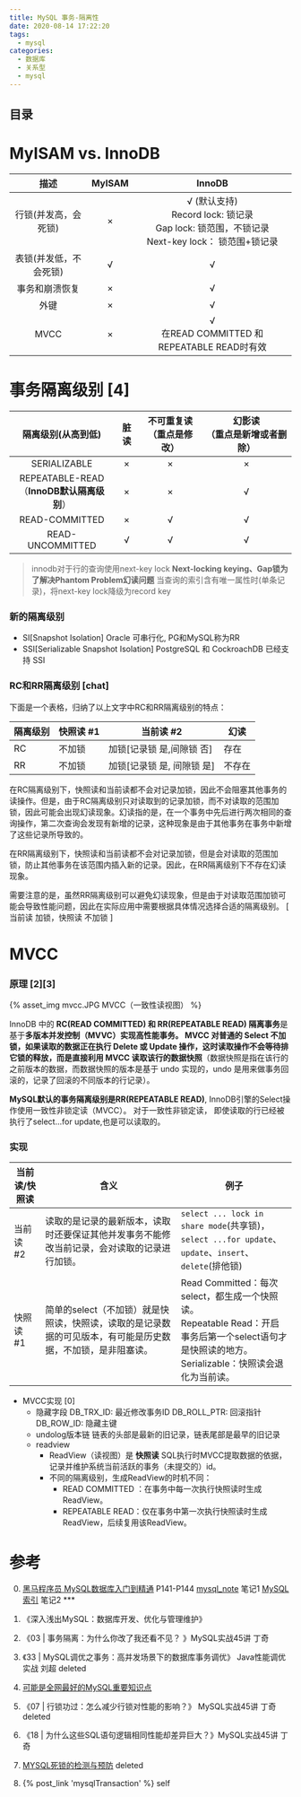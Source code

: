 ```yaml
---
title: MySQL 事务-隔离性
date: 2020-08-14 17:22:20
tags:
  - mysql
categories:  
  - 数据库
  - 关系型
  - mysql
---
```


<p></p>
<!-- more -->

## 目录
<!-- toc -->

#  MyISAM vs. InnoDB

  描述  | MyISAM  |  InnoDB 
  :-: | :-: | :-: 
  行锁(并发高，会死锁)| × | √ (默认支持)<br>Record lock: 锁记录<br>Gap lock: 锁范围，不锁记录<br>Next-key lock： 锁范围+锁记录
  表锁(并发低，不会死锁)| √ |  √
  事务和崩溃恢复| × |  √
  外键| × |  √
  MVCC| × |  √ <br> 在READ COMMITTED 和 REPEATABLE READ时有效 


#  事务隔离级别  [4]
隔离级别(从高到低)| 脏读|  不可重复读<br>（重点是修改）| 幻影读<br>（重点是新增或者删除）
:-: | :-: | :-: | :-:
SERIALIZABLE| × | × | × 
REPEATABLE-READ<br>（**InnoDB默认隔离级别**）| × | × | √ 
READ-COMMITTED| × | √ | √ 
READ-UNCOMMITTED| √ | √ | √ 

> innodb对于行的查询使用next-key lock
  **Next-locking keying、Gap锁为了解决Phantom Problem幻读问题**
  当查询的索引含有唯一属性时(单条记录)，将next-key lock降级为record key


### 新的隔离级别
+ SI[Snapshot Isolation]
  Oracle 可串行化,  PG和MySQL称为RR
+ SSI[Serializable Snapshot Isolation]
  PostgreSQL 和 CockroachDB 已经支持 SSI


### RC和RR隔离级别 [chat]

下面是一个表格，归纳了以上文字中RC和RR隔离级别的特点：

| 隔离级别 | 快照读 #1 | 当前读 #2                  | 幻读   |
| -------- | --------- | -------------------------- | ------ |
| RC       | 不加锁    | 加锁[记录锁 是,间隙锁 否]  | 存在   |
| RR       | 不加锁    | 加锁[记录锁 是, 间隙锁 是] | 不存在 |


在RC隔离级别下，快照读和当前读都不会对记录加锁，因此不会阻塞其他事务的读操作。但是，由于RC隔离级别只对读取到的记录加锁，而不对读取的范围加锁，因此可能会出现幻读现象。幻读指的是，在一个事务中先后进行两次相同的查询操作，第二次查询会发现有新增的记录，这种现象是由于其他事务在事务中新增了这些记录所导致的。

在RR隔离级别下，快照读和当前读都不会对记录加锁，但是会对读取的范围加锁，防止其他事务在该范围内插入新的记录。因此，在RR隔离级别下不存在幻读现象。

需要注意的是，虽然RR隔离级别可以避免幻读现象，但是由于对读取范围加锁可能会导致性能问题，因此在实际应用中需要根据具体情况选择合适的隔离级别。
[ 当前读   加锁，快照读  不加锁 ]

#  MVCC 
### 原理  [2][3]
{% asset_img  mvcc.JPG  MVCC（一致性读视图） %}

  InnoDB 中的 **RC(READ COMMITTED) 和 RR(REPEATABLE READ) 隔离事务**是基于**多版本并发控制（MVVC）**实现高性能事务。
  **MVCC 对普通的 Select 不加锁**，如果读取的数据正在执行 Delete 或 Update 操作，这时读取操作不会等待排它锁的释放，而是**直接利用 MVCC 读取该行的数据快照**（数据快照是指在该行的之前版本的数据，而数据快照的版本是基于 undo 实现的，undo 是用来做事务回滚的，记录了回滚的不同版本的行记录）。

  **MySQL默认的事务隔离级别是RR(REPEATABLE READ)**, InnoDB引擎的Select操作使用一致性非锁定读（MVCC）。 对于一致性非锁定读， 即使读取的行已经被执行了select...for update,也是可以读取的。

###  实现 
| 当前读/快照读 | 含义                                                         | 例子                                                         |
| ------------- | ------------------------------------------------------------ | ------------------------------------------------------------ |
| 当前读 #2     | 读取的是记录的最新版本，读取时还要保证其他并发事务不能修改当前记录，会对读取的记录进行加锁。 | `select ... lock in share mode`(共享锁)，<br>`select ...for update`、<br>`update`、`insert`、`delete`(排他锁) |
| 快照读 #1     | 简单的select（不加锁）就是快照读，快照读，读取的是记录数据的可见版本，有可能是历史数据，不加锁，是非阻塞读。 | Read Committed：每次select，都生成一个快照读。<br> Repeatable Read：开启事务后第一个select语句才是快照读的地方。<br> Serializable：快照读会退化为当前读。 |



+ MVCC实现 [0]
  + 隐藏字段 
    DB_TRX_ID:  最近修改事务ID
    DB_ROLL_PTR: 回滚指针
    DB_ROW_ID: 隐藏主键    
  + undolog版本链 
    链表的头部是最新的旧记录，链表尾部是最早的旧记录
  + readview
    - ReadView（读视图）是 **快照读** SQL执行时MVCC提取数据的依据，记录并维护系统当前活跃的事务（未提交的）id。
    - 不同的隔离级别，生成ReadView的时机不同：
      - READ COMMITTED ：在事务中每一次执行快照读时生成ReadView。
      - REPEATABLE READ：仅在事务中第一次执行快照读时生成ReadView，后续复用该ReadView。


# 参考

0. [黑马程序员 MySQL数据库入门到精通](https://www.bilibili.com/video/BV1Kr4y1i7ru?p=78)  P141-P144
   [mysql_note](https://github.com/www6v/mysql_note) 笔记1
   [MySQL 索引](https://frxcat.fun/database/MySQL/MySQL_Advanced_index/) 笔记2 ***

1. 《深入浅出MySQL：数据库开发、优化与管理维护》 
2. 《03 | 事务隔离：为什么你改了我还看不见？ 》MySQL实战45讲  丁奇
3. 《33 | MySQL调优之事务：高并发场景下的数据库事务调优》 Java性能调优实战    刘超 deleted
4. [可能是全网最好的MySQL重要知识点](https://segmentfault.com/a/1190000019619667)  
5. 《07 | 行锁功过：怎么减少行锁对性能的影响？》 MySQL实战45讲  丁奇  deleted
6. 《18 | 为什么这些SQL语句逻辑相同性能却差异巨大？》MySQL实战45讲  丁奇
7. [MYSQL死锁的检测与预防](https://www.bilibili.com/video/BV1V3411z7Hj/)  deleted

100.  {% post_link 'mysqlTransaction' %}  self



